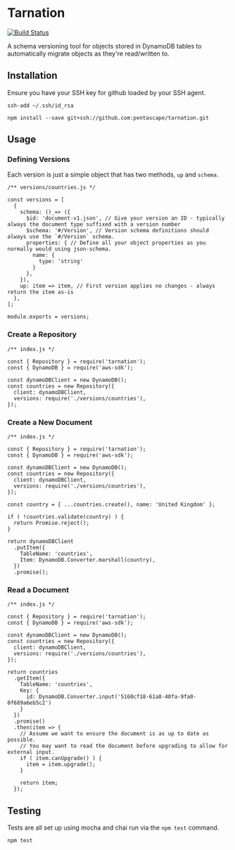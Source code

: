 # Tarnation

[![Build Status](https://travis-ci.org/pentascape/tarnation.svg?branch=master)](https://travis-ci.org/pentascape/tarnation)

A schema versioning tool for objects stored in DynamoDB tables to automatically migrate objects as they're read/written to.


## Installation

Ensure you have your SSH key for github loaded by your SSH agent.

```console
ssh-add ~/.ssh/id_rsa
```

```console
npm install --save git+ssh://github.com:pentascape/tarnation.git
```

## Usage


### Defining Versions

Each version is just a simple object that has two methods, `up` and `schema`.

```ecmascript 6
/** versions/countries.js */

const versions = [
  {
    schema: ()_=> ({
      $id: 'document-v1.json', // Give your version an ID - typically always the document type suffixed with a version number
      $schema: '#/Version', // Version schema definitions should always use the `#/Version` schema.
      properties: { // Define all your object properties as you normally would using json-schema.
        name: {
          type: 'string'
        }
      },
    }),
    up: item => item, // First version applies no changes - always return the item as-is
  },
];

module.exports = versions;
```


### Create a Repository

```ecmascript 6
/** index.js */

const { Repository } = require('tarnation');
const { DynamoDB } = require('aws-sdk');

const dynamoDBClient = new DynamoDB();
const countries = new Repository({
  client: dynamoDBClient,
  versions: require('./versions/countries'),
});
```


### Create a New Document

```ecmascript 6
/** index.js */

const { Repository } = require('tarnation');
const { DynamoDB } = require('aws-sdk');

const dynamoDBClient = new DynamoDB();
const countries = new Repository({
  client: dynamoDBClient,
  versions: require('./versions/countries'),
});

const country = { ...countries.create(), name: 'United Kingdom' };

if ( !countries.validate(country) ) {
  return Promise.reject();
}

return dynamoDBClient
  .putItem({
    TableName: 'countries',
    Item: DynamoDB.Converter.marshall(country),
  })
  .promise();
```


### Read a Document


```ecmascript 6
/** index.js */

const { Repository } = require('tarnation');
const { DynamoDB } = require('aws-sdk');

const dynamoDBClient = new DynamoDB();
const countries = new Repository({
  client: dynamoDBClient,
  versions: require('./versions/countries'),
});

return countries
  .getItem({
    TableName: 'countries',
    Key: {
      id: DynamoDB.Converter.input('5160cf18-61a8-40fa-9fa0-0f689a6eb5c2')
    }
  })
  .promise()
  .then(item => {
    // Assume we want to ensure the document is as up to date as possible.
    // You may want to read the document before upgrading to allow for external input.
    if ( item.canUpgrade() ) {
      item = item.upgrade();
    }
    
    return item;
  });
```




## Testing

Tests are all set up using mocha and chai run via the `npm test` command.

```console
npm test
```

